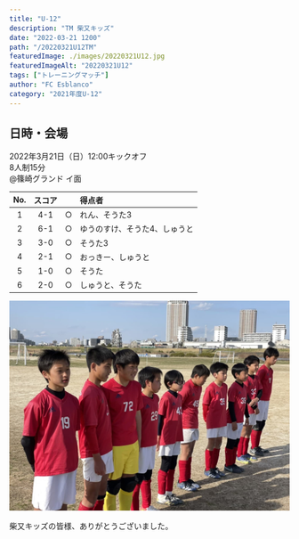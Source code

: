 ```yaml
---
title: "U-12"
description: "TM 柴又キッズ"
date: "2022-03-21 1200"
path: "/20220321U12TM"
featuredImage: ./images/20220321U12.jpg
featuredImageAlt: "20220321U12"
tags: ["トレーニングマッチ"]
author: "FC Esblanco"
category: "2021年度U-12"
---
```


## 日時・会場

2022年3月21日（日）12:00キックオフ<br>
8人制15分<br>
@篠崎グランド  イ面

| No.| スコア |   | 得点者  |
|:--:|:------:|:-:|:--------|
| 1  | 4-1 | ○ |れん、そうた3 |
| 2  | 6-1 | ○ |ゆうのすけ、そうた4、しゅうと|
| 3  | 3-0 | ○ |そうた3 |
| 4  | 2-1 | ○ |おっきー、しゅうと |
| 5  | 1-0 | ○ |そうた |
| 6  | 2-0 | ○ |しゅうと、そうた |

![20220321U12](./images/20220321U12B.jpg "U12TM")

柴又キッズの皆様、ありがとうございました。